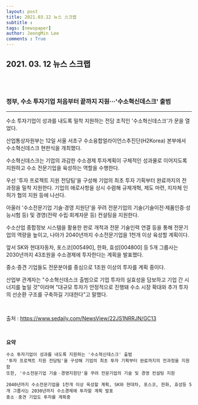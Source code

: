 ```yaml
---
layout: post
title: 2021.03.12 뉴스 스크랩
subtitle : 
tags: [newspaper]
author: JeongMin Lee
comments : True
---
```




## 2021. 03. 12 뉴스 스크랩

<br>
<br>

### 정부, 수소 투자기업 처음부터 끝까지 지원···'수소혁신데스크' 출범

---

수소 투자기업이 성과를 내도록 밀착 지원하는 전담 조직인 '수소혁신데스크'가 문을 열었다.

산업통상자원부는 12일 서울 서초구 수소융합얼라이언스추진단(H2Korea) 본부에서 수소혁신데스크 현판식을 개최했다.

수소혁신데스크는 기업의 과감한 수소경제 투자계획이 구체적인 성과물로 이어지도록 지원하고 수소 전문기업을 육성하는 역할을 수행한다.

우선 '투자 프로젝트 지원 전담팀'을 구성해 기업의 최초 투자 기획부터 완료까지의 전 과정을 밀착 지원한다. 기업의 애로사항을 상시 수렴해 규제개혁, 제도 마련, 지자체 인허가 협의 지원 등에 나선다.

아울러 '수소전문기업 기술·경영 지원단'을 꾸려 전문기업의 기술(기술이전·제품인증·성능시험 등) 및 경영(전략 수립·회계자문 등) 컨설팅을 지원한다.

수소산업 종합정보 시스템을 활용한 판로 개척과 전문 기술인력 연결 등을 통해 전문기업의 역량을 높이고, 나아가 2040년까지 수소전문기업을 1천개 이상 육성할 계획이다.

앞서 SK와 현대자동차, 포스코[005490], 한화, 효성[004800] 등 5개 그룹사는 2030년까지 43조원을 수소경제에 투자한다는 계획을 발표했다.

중소·중견 기업들도 전문분야를 중심으로 1조원 이상의 투자를 계획 중이다.

산업부 관계자는 "수소혁신데스크 출범으로 기업 투자의 실효성을 담보하고 기업 간 시너지를 높일 것"이라며 "대규모 투자가 안정적으로 진행돼 수소 시장 확대와 추가 투자의 선순환 구조를 구축하길 기대한다"고 말했다.

<br>

출처 : https://www.sedaily.com/NewsView/22JS1NRRJN/GC13

<br>

**요약**

```text
수소 투자기업이 성과를 내도록 지원하는 '수소혁신데스크' 출범
'투자 프로젝트 지원 전담팀'을 구성해 기업의 최초 투자 기획부터 완료까지의 전과정을 지원함
또한, '수소전문기업 기술ㆍ경영지원단'을 꾸려 전문기업의 기술 및 경영 컨설팅 지원

2040년까지 수소전문기업을 1천개 이상 육성할 계획, SK와 현대차, 포스코, 한화, 효성등 5개 그룹사는 2030년까지 수소경제에 투자할 계획 발표
중소ㆍ중견 기업도 투자를 계획중
```

<br>




